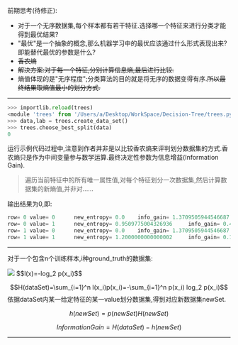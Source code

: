 前期思考(待修正):
* 对于一个无序数据集,每个样本都有若干特征.选择哪一个特征来进行分类才能得到最优结果?
* "最优"是一个抽象的概念,那么机器学习中的最优应该通过什么形式表现出来?即能替代最优的参数是什么?
* ~~香农熵~~
* ~~解决方案:对于每一个特征,分别计算信息熵,最后进行比较.~~
* 熵值体现的是"无序程度";分类算法的目的就是将无序的数据变得有序.~~所以最终结果取熵值最小的划分方式.~~
---
```python
>>> importlib.reload(trees)
<module 'trees' from '/Users/a/Desktop/WorkSpace/Decision-Tree/trees.py'>
>>> data,lab = trees.create_data_set()
>>> trees.choose_best_split(data)
0
```
运行示例代码过程中,注意到作者并非是以比较香农熵来评判划分数据集的方式.香农熵只是作为中间变量参与数学运算.最终决定性参数为信息增益(Information Gain).

>遍历当前特征中的所有唯一属性值,对每个特征划分一次数据集,然后计算数据集的新熵值,并非对......
>

输出结果为0,即:
```python
row= 0 value= 0 	 new_entropy= 0.0 	 info_gain= 1.3709505944546687
row= 0 value= 1 	 new_entropy= 0.9509775004326936 	 info_gain= 0.41997309402197514
row= 1 value= 0 	 new_entropy= 0.0 	 info_gain= 1.3709505944546687
row= 1 value= 1 	 new_entropy= 1.2000000000000002 	 info_gain= 0.17095059445466854
```
---
对于一个包含n个训练样本,i种ground_truth的数据集:

<img src="http://www.forkosh.com/mathtex.cgi? \Large l(x)=-log_2 p(x_i)">
$$l(x)=-log_2 p(x_i)$$

$$H(dataSet)=\sum_{i=1}^n l(x_i)p(x_i)=-\sum_{i=1}^n p(x_i) log_2 p(x_i)$$
依据dataSet内某一给定特征的某一value划分数据集,得到对应新数据集newSet.

$$h(newSet)=p(newSet)H(newSet)$$

$$Information Gain = H(dataSet) - h(newSet) $$

---
